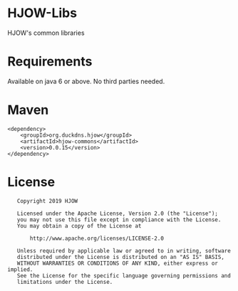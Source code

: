 # HJOW-Libs
HJOW's common libraries

# Requirements
Available on java 6 or above.
No third parties needed.

# Maven
```
<dependency>
    <groupId>org.duckdns.hjow</groupId>
    <artifactId>hjow-commons</artifactId>
    <version>0.0.15</version>
</dependency>
```

# License
```
   Copyright 2019 HJOW

   Licensed under the Apache License, Version 2.0 (the "License");
   you may not use this file except in compliance with the License.
   You may obtain a copy of the License at

       http://www.apache.org/licenses/LICENSE-2.0

   Unless required by applicable law or agreed to in writing, software
   distributed under the License is distributed on an "AS IS" BASIS,
   WITHOUT WARRANTIES OR CONDITIONS OF ANY KIND, either express or implied.
   See the License for the specific language governing permissions and
   limitations under the License.
```
